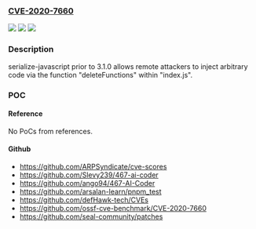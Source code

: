 ### [CVE-2020-7660](https://cve.mitre.org/cgi-bin/cvename.cgi?name=CVE-2020-7660)
![](https://img.shields.io/static/v1?label=Product&message=serialize-javascript&color=blue)
![](https://img.shields.io/static/v1?label=Version&message=All%20versions%20prior%20to%20version%203.1.0%20&color=brightgreen)
![](https://img.shields.io/static/v1?label=Vulnerability&message=Arbitrary%20Code%20Injection&color=brightgreen)

### Description

serialize-javascript prior to 3.1.0 allows remote attackers to inject arbitrary code via the function "deleteFunctions" within "index.js".

### POC

#### Reference
No PoCs from references.

#### Github
- https://github.com/ARPSyndicate/cve-scores
- https://github.com/Slevy239/467-ai-coder
- https://github.com/ango94/467-AI-Coder
- https://github.com/arsalan-learn/pnpm_test
- https://github.com/defHawk-tech/CVEs
- https://github.com/ossf-cve-benchmark/CVE-2020-7660
- https://github.com/seal-community/patches


